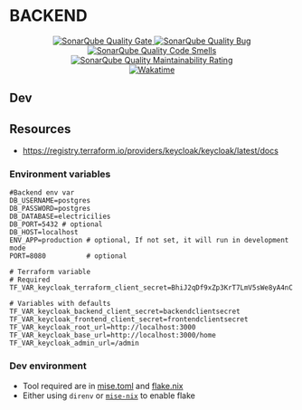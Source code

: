 # BACKEND

<div align=center>
  <a href="https://sonarcloud.io/summary/new_code?id=electricilies_backend">
    <img alt="SonarQube Quality Gate" src="https://sonarcloud.io/api/project_badges/measure?project=electricilies_backend&metric=alert_status"/>
  </a>
  <a href="https://sonarcloud.io/summary/new_code?id=electricilies_backend">
    <img alt="SonarQube Quality Bug" src="https://sonarcloud.io/api/project_badges/measure?project=electricilies_backend&metric=bugs"/>
  </a>
  <a href="https://sonarcloud.io/summary/new_code?id=electricilies_backend">
    <img alt="SonarQube Quality Code Smells" src="https://sonarcloud.io/api/project_badges/measure?project=electricilies_backend&metric=code_smells"/>
  </a>
  <a href="https://sonarcloud.io/summary/new_code?id=electricilies_backend">
    <img alt="SonarQube Quality Maintainability Rating" src="https://sonarcloud.io/api/project_badges/measure?project=electricilies_backend&metric=sqale_rating"/>
  </a>
  <br />
  <a href="https://wakatime.com/badge/github/electricilies/backend">
    <img alt="Wakatime" src="https://wakatime.com/badge/github/electricilies/backend.svg"/>
  </a>
</div>

## Dev

## Resources

- <https://registry.terraform.io/providers/keycloak/keycloak/latest/docs>

### Environment variables

```dotenv
#Backend env var
DB_USERNAME=postgres
DB_PASSWORD=postgres
DB_DATABASE=electricilies
DB_PORT=5432 # optional
DB_HOST=localhost
ENV_APP=production # optional, If not set, it will run in development mode
PORT=8080          # optional

# Terraform variable
# Required
TF_VAR_keycloak_terraform_client_secret=BhiJ2qDf9xZp3KrT7LmV5sWe8yA4nC

# Variables with defaults
TF_VAR_keycloak_backend_client_secret=backendclientsecret
TF_VAR_keycloak_frontend_client_secret=frontendclientsecret
TF_VAR_keycloak_root_url=http://localhost:3000
TF_VAR_keycloak_base_url=http://localhost:3000/home
TF_VAR_keycloak_admin_url=/admin
```

### Dev environment

- Tool required are in [mise.toml](./mise.toml) and [flake.nix](./flake.nix)
- Either using `direnv` or [`mise-nix`](https://github.com/mise-plugins/mise-nix) to enable flake
